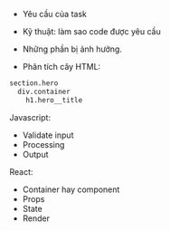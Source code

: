 
- Yêu cầu của task
- Kỹ thuật: làm sao code được yêu cầu
- Những phần bị ảnh hưởng.

- Phân tích cây HTML:

```html
section.hero
  div.container
    h1.hero__title
```

Javascript:

- Validate input
- Processing
- Output

React: 
- Container hay component
- Props
- State
- Render
